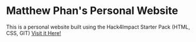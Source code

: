 <!DOCTYPE html>
# Matthew Phan's Personal Website
This is a personal website built using the Hack4Impact Starter Pack (HTML, CSS, GIT)
[Visit it Here!](https://mattphanm.github.io)

<Learning Web Development>
